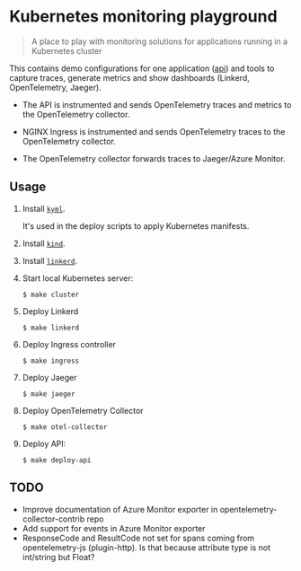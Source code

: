 # Kubernetes monitoring playground

> A place to play with monitoring solutions for applications running in a Kubernetes cluster

This contains demo configurations for one application ([api](./api)) and tools to capture traces, generate metrics and show dashboards (Linkerd, OpenTelemetry, Jaeger).

- The API is instrumented and sends OpenTelemetry traces and metrics to the OpenTelemetry collector.

- NGINX Ingress is instrumented and sends OpenTelemetry traces to the OpenTelemetry collector.

- The OpenTelemetry collector forwards traces to Jaeger/Azure Monitor.

## Usage

1. Install [`kyml`](https://github.com/frigus02/kyml).

   It's used in the deploy scripts to apply Kubernetes manifests.

1. Install [`kind`](https://kind.sigs.k8s.io).

1. Install [`linkerd`](https://linkerd.io/2/getting-started/#step-1-install-the-cli).

1. Start local Kubernetes server:

   ```console
   $ make cluster
   ```

1. Deploy Linkerd

   ```console
   $ make linkerd
   ```

1. Deploy Ingress controller

   ```console
   $ make ingress
   ```

1. Deploy Jaeger

   ```console
   $ make jaeger
   ```

1. Deploy OpenTelemetry Collector

   ```console
   $ make otel-collector
   ```

1. Deploy API:

   ```console
   $ make deploy-api
   ```

## TODO

- Improve documentation of Azure Monitor exporter in opentelemetry-collector-contrib repo
- Add support for events in Azure Monitor exporter
- ResponseCode and ResultCode not set for spans coming from opentelemetry-js (plugin-http). Is that because attribute type is not int/string but Float?
